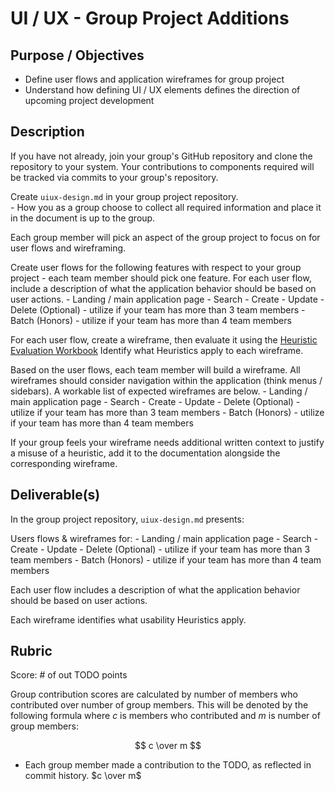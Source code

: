 # UI / UX - Group Project Additions

## Purpose / Objectives

- Define user flows and application wireframes for group project
- Understand how defining UI / UX elements defines the direction of upcoming project development

## Description

If you have not already, join your group's GitHub repository and clone the repository to your system.  Your contributions to components required will be tracked via commits to your group's repository.

Create `uiux-design.md` in your group project repository.  
    - How you as a group choose to collect all required information and place it in the document is up to the group.

Each group member will pick an aspect of the group project to focus on for user flows and wireframing.

Create user flows for the following features with respect to your group project - each team member should pick one feature.  For each user flow, include a description of what the application behavior should be based on user actions.
    - Landing / main application page
    - Search
    - Create
    - Update
    - Delete (Optional)
        - utilize if your team has more than 3 team members
    - Batch (Honors)
        - utilize if your team has more than 4 team members

For each user flow, create a wireframe, then evaluate it using the [Heuristic Evaluation Workbook](https://media.nngroup.com/media/articles/attachments/Heuristic_Evaluation_Workbook_1_Fillable.pdf)  Identify what Heuristics apply to each wireframe.

Based on the user flows, each team member will build a wireframe.  All wireframes should consider navigation within the application (think menus / sidebars).  A workable list of expected wireframes are below.
    - Landing / main application page
    - Search
    - Create
    - Update
    - Delete (Optional)
        - utilize if your team has more than 3 team members
    - Batch (Honors)
        - utilize if your team has more than 4 team members

If your group feels your wireframe needs additional written context to justify a misuse of a heuristic, add it to the documentation alongside the corresponding wireframe.

## Deliverable(s)

In the group project repository, `uiux-design.md` presents:

Users flows & wireframes for:
    - Landing / main application page
    - Search
    - Create
    - Update
    - Delete (Optional)
        - utilize if your team has more than 3 team members
    - Batch (Honors)
        - utilize if your team has more than 4 team members

Each user flow includes a description of what the application behavior should be based on user actions.

Each wireframe identifies what usability Heuristics apply.

## Rubric

Score: # of out TODO points

Group contribution scores are calculated by number of members who contributed over number of group members.  This will be denoted by the following formula where $c$ is members who contributed and $m$ is number of group members:

$$ c \over m $$

- Each group member made a contribution to the TODO, as reflected in commit history. $c \over m$

